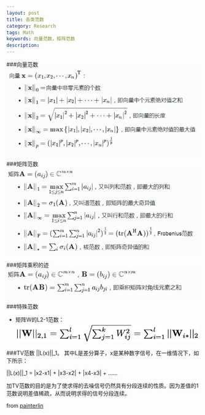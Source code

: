 ```yaml
---
layout: post
title: 各类范数
category: Research
tags: Math
keywords: 向量范数，矩阵范数
description: 
---
```


###向量范数
![vector_norms](/public/img/posts/vector_norms.JPG)


###矩阵范数
![matrix_norms](/public/img/posts/matrix_norms.JPG)


###矩阵乘积的迹
![trace](/public/img/posts/trace.JPG)

###特殊范数
- 矩阵W的L2-1范数：
![2_1norm](/public/img/posts/2_1norm.png)

###TV范数
||L(x)||_1。 其中L是差分算子，x是某种数字信号，在一维情况下，如下所示：

||L(x)||_1 = |x2-x1| + |x3-x2| + |x4-x3| + ……

加TV范数的目的是为了使求得的去噪信号仍然具有分段连续的性质。因为差值的1范数说明差值稀疏，从而说明求得的信号分段连续。

from [painterlin](painterlin.com)